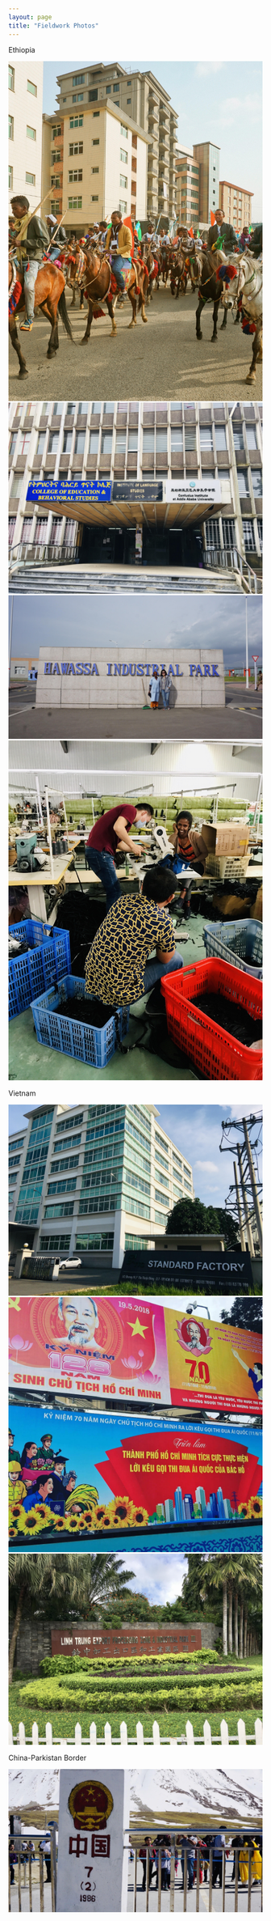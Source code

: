 ```yaml
---
layout: page
title: "Fieldwork Photos"
--- 
```

Ethiopia

<img src="https://raw.githubusercontent.com/keyitang94/keyitang94.github.io/master/Images/Ethiopia1.jpg">

<img src="https://raw.githubusercontent.com/keyitang94/keyitang94.github.io/master/Images/Ethiopia2.jpg">

<img src="https://raw.githubusercontent.com/keyitang94/keyitang94.github.io/master/Images/Ethiopia3.jpg">

<img src="https://raw.githubusercontent.com/keyitang94/keyitang94.github.io/master/Images/Ethiopia4.jpg">

Vietnam

<img src="https://raw.githubusercontent.com/keyitang94/keyitang94.github.io/master/Images/Vietnam1.jpg">

<img src="https://raw.githubusercontent.com/keyitang94/keyitang94.github.io/master/Images/Vietnam2.jpg">

<img src="https://raw.githubusercontent.com/keyitang94/keyitang94.github.io/master/Images/Vietnam3.jpg">

China-Parkistan Border

<img src="https://raw.githubusercontent.com/keyitang94/keyitang94.github.io/master/Images/China-Parksitan%20Border.jpg">
